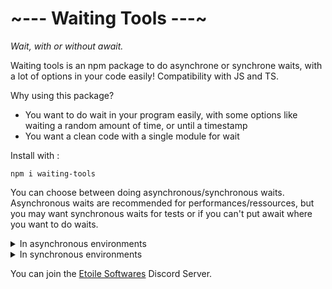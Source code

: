 <h1>~--- Waiting Tools ---~</h1>

*Wait, with or without await.*

Waiting tools is an npm package to do asynchrone or synchrone waits, with a lot of options in your code easily!
Compatibility with JS and TS.

Why using this package?
- You want to do wait in your program easily, with some options like waiting a random amount of time, or until a timestamp
- You want a clean code with a single module for wait

Install with :

``
npm i waiting-tools
``

You can choose between doing asynchronous/synchronous waits.
Asynchronous waits are recommended for performances/ressources, but you may want synchronous waits for tests or if you can't put await where you want to do waits.

<details>
<summary>In asynchronous environments</summary>
<br>
Import with :

``
const { wait, randomwait } = require("waiting-tools")
``

## Wait for 1 second :

```
console.log("Waiting for 1 second...")
await wait(1000)
```

## Wait until 1754258400000 timestamp (change the timestamp with a more recent one) : 

```
console.log("Waiting the timestamp 1754258400000...")
await wait({ timestamp: 1754258400000 })
```

## Wait for a random amount of time between 4 and 8 seconds

```
console.log("Waiting for a random amount of time between 4 and 8 seconds...")
await randomwait(4000, 8000)
```
</details>
<details>
<summary>In synchronous environments</summary>
<br>
Import with :

``
const { swait, srandomwait } = require("waiting-tools")
``

## Wait for 1 second :

```
console.log("Waiting for 1 second...")
swait(1000)
```

## Wait until 1754258400000 timestamp (change the timestamp with a more recent one) : 

```
console.log("Waiting the timestamp 1754258400000...")
swait({ timestamp: 1754258400000 })
```

## Wait for a random amount of time between 4 and 8 seconds

```
console.log("Waiting for a random amount of time between 4 and 8 seconds...")
srandomwait(4000, 8000)
```
</details>

You can join the [Etoile Softwares](https://discord.gg/S4tWY332gQ) Discord Server.